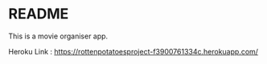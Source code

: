# README

This is a movie organiser app. 

Heroku Link : https://rottenpotatoesproject-f3900761334c.herokuapp.com/